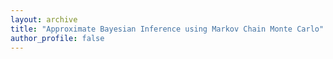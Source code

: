 ```yaml
---
layout: archive
title: "Approximate Bayesian Inference using Markov Chain Monte Carlo"
author_profile: false
---
```



